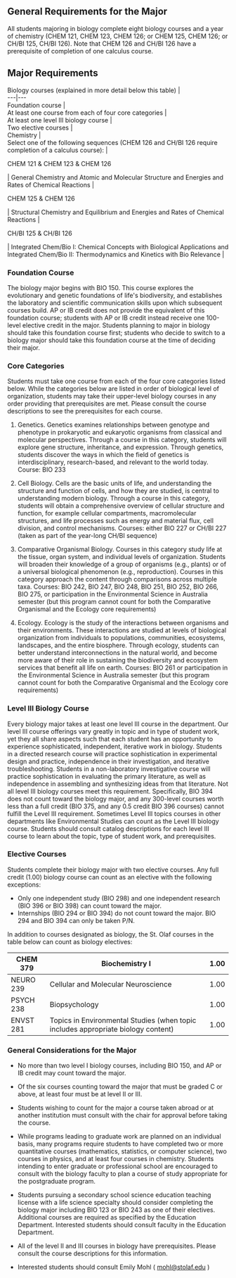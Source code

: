 

##  General Requirements for the Major

All students majoring in biology complete eight biology courses and a year of chemistry (CHEM 121, CHEM 123, CHEM 126; or CHEM 125, CHEM 126; or CH/BI 125, CH/BI 126). Note that CHEM 126 and CH/BI 126 have a prerequisite of completion of one calculus course.

##  Major Requirements

Biology courses (explained in more detail below this table)  |  
---|---  
Foundation course  |  
At least one course from each of four core categories  |  
At least one level III biology course  |  
Two elective courses  |  
Chemistry  |  
Select one of the following sequences (CHEM 126 and CH/BI 126 require completion of a calculus course):  |  
  
CHEM 121 & CHEM 123 & CHEM 126

|  General Chemistry and Atomic and Molecular Structure and Energies and Rates of Chemical Reactions  |  
  
CHEM 125 & CHEM 126

|  Structural Chemistry and Equilibrium and Energies and Rates of Chemical Reactions  |  
  
CH/BI 125 & CH/BI 126

|  Integrated Chem/Bio I: Chemical Concepts with Biological Applications and Integrated Chem/Bio II: Thermodynamics and Kinetics with Bio Relevance  |  
  
###  Foundation Course

The biology major begins with BIO 150. This course explores the evolutionary and genetic foundations of life's biodiversity, and establishes the laboratory and scientific communication skills upon which subsequent courses build. AP or IB credit does not provide the equivalent of this foundation course; students with AP or IB credit instead receive one 100-level elective credit in the major. Students planning to major in biology should take this foundation course first; students who decide to switch to a biology major should take this foundation course at the time of deciding their major.

###  Core Categories

Students must take one course from each of the four core categories listed below. While the categories below are listed in order of biological level of organization, students may take their upper-level biology courses in any order providing that prerequisites are met. Please consult the course descriptions to see the prerequisites for each course.

  1. Genetics. Genetics examines relationships between genotype and phenotype in prokaryotic and eukaryotic organisms from classical and molecular perspectives. Through a course in this category, students will explore gene structure, inheritance, and expression. Through genetics, students discover the ways in which the field of genetics is interdisciplinary, research-based, and relevant to the world today. Course: BIO 233 

  2. Cell Biology. Cells are the basic units of life, and understanding the structure and function of cells, and how they are studied, is central to understanding modern biology. Through a course in this category, students will obtain a comprehensive overview of cellular structure and function, for example cellular compartments, macromolecular structures, and life processes such as energy and material flux, cell division, and control mechanisms. Courses: either BIO 227 or CH/BI 227 (taken as part of the year-long CH/BI sequence) 

  3. Comparative Organismal Biology. Courses in this category study life at the tissue, organ system, and individual levels of organization. Students will broaden their knowledge of a group of organisms (e.g., plants) or of a universal biological phenomenon (e.g., reproduction). Courses in this category approach the content through comparisons across multiple taxa. Courses: BIO 242, BIO 247, BIO 248, BIO 251, BIO 252, BIO 266, BIO 275, or participation in the  Environmental Science in Australia  semester (but this program cannot count for both the Comparative Organismal and the Ecology core requirements) 
  4. Ecology. Ecology is the study of the interactions between organisms and their environments. These interactions are studied at levels of biological organization from individuals to populations, communities, ecosystems, landscapes, and the entire biosphere. Through ecology, students can better understand interconnections in the natural world, and become more aware of their role in sustaining the biodiversity and ecosystem services that benefit all life on earth. Courses: BIO 261 or participation in the  Environmental Science in Australia  semester (but this program cannot count for both the Comparative Organismal and the Ecology core requirements) 

###  Level III Biology Course

Every biology major takes at least one level III course in the department. Our level III course offerings vary greatly in topic and in type of student work, yet they all share aspects such that each student has an opportunity to experience sophisticated, independent, iterative work in biology. Students in a directed research course will practice sophistication in experimental design and practice, independence in their investigation, and iterative troubleshooting. Students in a non-laboratory investigative course will practice sophistication in evaluating the primary literature, as well as independence in assembling and synthesizing ideas from that literature. Not all level III biology courses meet this requirement. Specifically, BIO 394 does not count toward the biology major, and any 300-level courses worth less than a full credit (BIO 375, and any 0.5 credit BIO 396 courses) cannot fulfill the Level III requirement. Sometimes Level III topics courses in other departments like Environmental Studies can count as the Level III biology course. Students should consult catalog descriptions for each level III course to learn about the topic, type of student work, and prerequisites.

###  Elective Courses

Students complete their biology major with two elective courses. Any full credit (1.00) biology course can count as an elective with the following exceptions:

  * Only one independent study (BIO 298) and one independent research (BIO 396 or BIO 398) can count toward the major. 
  * Internships (BIO 294 or BIO 394) do not count toward the major. BIO 294 and BIO 394 can only be taken P/N. 

In addition to courses designated as biology, the St. Olaf courses in the table below can count as biology electives:

CHEM 379  |  Biochemistry I  |  1.00  
---|---|---  
NEURO 239  |  Cellular and Molecular Neuroscience  |  1.00  
PSYCH 238  |  Biopsychology  |  1.00  
ENVST 281  |  Topics in Environmental Studies (when topic includes appropriate biology content)  |  1.00  
  
###  General Considerations for the Major

  * No more than two level I biology courses, including BIO 150, and AP or IB credit may count toward the major. 

  * Of the six courses counting toward the major that must be graded C or above, at least four must be at level II or III. 

  * Students wishing to count for the major a course taken abroad or at another institution must consult with the chair for approval before taking the course. 

  * While programs leading to graduate work are planned on an individual basis, many programs require students to have completed two or more quantitative courses (mathematics, statistics, or computer science), two courses in physics, and at least four courses in chemistry. Students intending to enter graduate or professional school are encouraged to consult with the biology faculty to plan a course of study appropriate for the postgraduate program. 

  * Students pursuing a secondary school science education teaching license with a life science specialty should consider completing the biology major including BIO 123 or BIO 243 as one of their electives. Additional courses are required as specified by the Education Department. Interested students should consult faculty in the Education Department. 

  * All of the level II and III courses in biology have prerequisites. Please consult the course descriptions for this information. 

  * Interested students should consult Emily Mohl (  mohl@stolaf.edu  ) 

